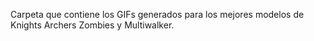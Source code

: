 Carpeta que contiene los GIFs generados para los mejores modelos de Knights Archers Zombies y Multiwalker.

